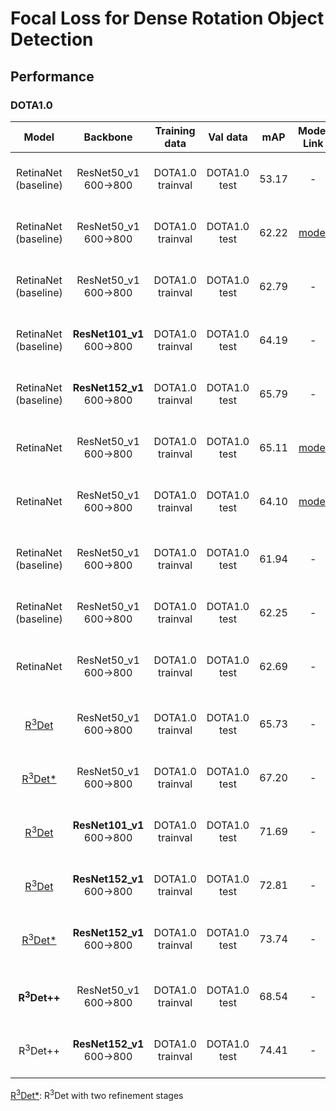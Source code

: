 # Focal Loss for Dense Rotation Object Detection

## Performance
### DOTA1.0
| Model |    Backbone    |    Training data    |    Val data    |    mAP   | Model Link | Anchor | Reg. Loss| Angle Range | lr schd | Data Augmentation | GPU | Image/GPU | Configs |      
|:------------:|:------------:|:------------:|:---------:|:-----------:|:----------:|:-----------:|:-----------:|:---------:|:---------:|:---------:|:---------:|:---------:|:---------:|    
| RetinaNet (baseline) | ResNet50_v1 600->800 | DOTA1.0 trainval | DOTA1.0 test | 53.17 | - | H | smooth L1 | 90 | 1x | No | 8X GeForce RTX 2080 Ti | 1 | cfgs_res50_dota_v3.py |    
| RetinaNet (baseline) | ResNet50_v1 600->800 | DOTA1.0 trainval | DOTA1.0 test | 62.22 | [model]() | H | smooth L1 | 90 | 1x | No |**1X** GeForce RTX 2080 Ti | 1 | cfgs_res50_dota_v4.py |     
| RetinaNet (baseline) | ResNet50_v1 600->800 | DOTA1.0 trainval | DOTA1.0 test | 62.79 | - | H | smooth L1 | 90 | **2x** | No | 8X GeForce RTX 2080 Ti | 1 | cfgs_res50_dota_v8.py |     
| RetinaNet (baseline) | **ResNet101_v1** 600->800 | DOTA1.0 trainval | DOTA1.0 test | 64.19 | - | H | smooth L1 | 90 | 1x | No | 1X GeForce RTX 2080 Ti | 1 | cfgs_res101_dota_v9.py |   
| RetinaNet (baseline) | **ResNet152_v1** 600->800 | DOTA1.0 trainval | DOTA1.0 test | 65.79 | - | H | smooth L1 | 90 | 2x | No | 8X GeForce RTX 2080 Ti | 1 | cfgs_res152_dota_v12.py |
| RetinaNet | ResNet50_v1 600->800 | DOTA1.0 trainval | DOTA1.0 test | 65.11 | [model](https://drive.google.com/file/d/1vnJd4FEvy61yvcYqhZJgfnxJ3fByULOR/view?usp=sharing) | H | smooth L1 + **atan(theta)** | 90 | 1x | No | 1X GeForce RTX 2080 Ti | 1 | cfgs_res50_dota_v16.py |     
| RetinaNet | ResNet50_v1 600->800 | DOTA1.0 trainval | DOTA1.0 test | 64.10 | [model](https://drive.google.com/file/d/1SgiDME_gHzKrFxoZSjS9E-_QbGiBr9lV/view?usp=sharing) | H | smooth L1 | **180** | 1x | No | 1X GeForce RTX 2080 Ti | 1 | cfgs_res50_dota_v15.py |     
|  |  |  |  |  |  |  |  |  |  |  |  |  |
| RetinaNet (baseline) | ResNet50_v1 600->800 | DOTA1.0 trainval | DOTA1.0 test | 61.94 | - | R | smooth L1 | 90 | 1x | No | 1X GeForce RTX 2080 Ti | 1 | cfgs_res50_dota_v1.py |
| RetinaNet (baseline) | ResNet50_v1 600->800 | DOTA1.0 trainval | DOTA1.0 test | 62.25 | - | R | smooth L1 | 90 | **2x** | No | **8X** GeForce RTX 2080 Ti | 1 | cfgs_res50_dota_v10.py |
| RetinaNet | ResNet50_v1 600->800 | DOTA1.0 trainval | DOTA1.0 test | 62.69 | - | R | **iou-smooth L1** | 90 | 1x | No | 1X GeForce RTX 2080 Ti | 1 | cfgs_res50_dota_v5.py |    
|  |  |  |  |  |  |  |  |  |  |  |  |  |  |
| [R<sup>3</sup>Det](https://github.com/SJTU-Det/R3Det_Tensorflow) | ResNet50_v1 600->800 | DOTA1.0 trainval | DOTA1.0 test | 65.73 | -  | H + R | smooth L1 | 90 | 2x | No | 8X GeForce RTX 2080 Ti | 1 | - |
| [R<sup>3</sup>Det*](https://github.com/SJTU-Det/R3Det_Tensorflow) | ResNet50_v1 600->800 | DOTA1.0 trainval | DOTA1.0 test | 67.20 | -  | H+R | smooth L1 | 90 | 2x | No | 8X GeForce RTX 2080 Ti | 1 | - |
| [R<sup>3</sup>Det](https://github.com/SJTU-Det/R3Det_Tensorflow) | **ResNet101_v1** 600->800 | DOTA1.0 trainval | DOTA1.0 test | 71.69 | -  | H + R | smooth L1 | 90 | 3x | Yes | 8X GeForce RTX 2080 Ti | 1 | - |
| [R<sup>3</sup>Det](https://github.com/SJTU-Det/R3Det_Tensorflow) | **ResNet152_v1** 600->800 | DOTA1.0 trainval | DOTA1.0 test | 72.81 | -  | H + R | smooth L1 | 90 | **4x** | Yes | 8X GeForce RTX 2080 Ti | 1 | - |
| [R<sup>3</sup>Det*](https://github.com/SJTU-Det/R3Det_Tensorflow) | **ResNet152_v1** 600->800 | DOTA1.0 trainval | DOTA1.0 test | 73.74 | -  | H+R | smooth L1 | 90 | **4x** | Yes | 8X GeForce RTX 2080 Ti | 1 | - |
|  |  |  |  |  |  |  |  |  |  |  |  |  |  |
| **R<sup>3</sup>Det++** | ResNet50_v1 600->800 | DOTA1.0 trainval | DOTA1.0 test | 68.54 | -  | H + R | smooth L1 | 90 | 2x | No | 8X GeForce RTX 2080 Ti | 1 | - |
| R<sup>3</sup>Det++ | **ResNet152_v1** 600->800 | DOTA1.0 trainval | DOTA1.0 test | 74.41 | -  | H + R | smooth L1 | 90 | 4x | Yes | 8X GeForce RTX 2080 Ti | 1 | - |

[R<sup>3</sup>Det*](https://github.com/SJTU-Det/R3Det_Tensorflow): R<sup>3</sup>Det with two refinement stages